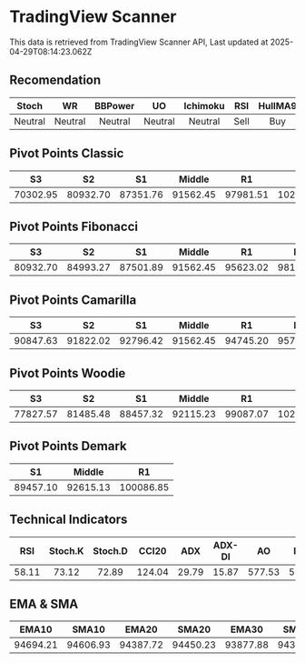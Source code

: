 # TradingView Scanner
This data is retrieved from TradingView Scanner API, Last updated at 2025-04-29T08:14:23.062Z

## Recomendation
| Stoch | WR | BBPower | UO | Ichimoku | RSI | HullMA9 |
| :---: | :---: | :---: | :---: | :---: | :---: | :---: |
| Neutral | Neutral | Neutral | Neutral | Neutral | Sell | Buy |

## Pivot Points Classic
| S3 | S2 | S1 | Middle | R1 | R2 | R3 |
| :---: | :---: | :---: | :---: | :---: | :---: | :---: |
| 70302.95 | 80932.70 | 87351.76 | 91562.45 | 97981.51 | 102192.20 | 112821.95 |

## Pivot Points Fibonacci
| S3 | S2 | S1 | Middle | R1 | R2 | R3 |
| :---: | :---: | :---: | :---: | :---: | :---: | :---: |
| 80932.70 | 84993.27 | 87501.89 | 91562.45 | 95623.02 | 98131.64 | 102192.20 |

## Pivot Points Camarilla
| S3 | S2 | S1 | Middle | R1 | R2 | R3 |
| :---: | :---: | :---: | :---: | :---: | :---: | :---: |
| 90847.63 | 91822.02 | 92796.42 | 91562.45 | 94745.20 | 95719.60 | 96693.99 |

## Pivot Points Woodie
| S3 | S2 | S1 | Middle | R1 | R2 | R3 |
| :---: | :---: | :---: | :---: | :---: | :---: | :---: |
| 77827.57 | 81485.48 | 88457.32 | 92115.23 | 99087.07 | 102744.98 | 109716.82 |

## Pivot Points Demark
| S1 | Middle | R1 |
| :---: | :---: | :---: |
| 89457.10 | 92615.13 | 100086.85 |

## Technical Indicators
| RSI | Stoch.K | Stoch.D | CCI20 | ADX | ADX-DI | AO | Mom | MACD | MACD | W.R | HullMA9 |
| :---: | :---: | :---: | :---: | :---: | :---: | :---: | :---: | :---: | :---: | :---: | :---: |
| 58.11 | 73.12 | 72.89 | 124.04 | 29.79 | 15.87 | 577.53 | 550.71 | 538.65 | 619.53 | -22.04 | 94998.86 |

## EMA & SMA
| EMA10 | SMA10 | EMA20 | SMA20 | EMA30 | SMA30 | EMA50 | SMA50 | EMA100 | SMA100 | EMA200 | SMA200 |
| :---: | :---: | :---: | :---: | :---: | :---: | :---: | :---: | :---: | :---: | :---: | :---: |
| 94694.21 | 94606.93 | 94387.72 | 94450.23 | 93877.88 | 94384.89 | 92581.26 | 92980.66 | 89923.21 | 88823.89 | 87797.93 | 85605.46 |